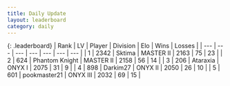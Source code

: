 ```yaml
---
title: Daily Update
layout: leaderboard
category: daily
---
```


{: .leaderboard}
| Rank | LV | Player | Division | Elo | Wins | Losses |
| --- | --- | --- | --- | --- | --- | --- |
| <span data-change="0">1</span> | 2342 | <span title="ID: 353063">Sktima</span> | MASTER II | <span data-change="-6">2163</span> | <span data-change="20">75</span> | <span data-change="9">23</span> |
| <span data-change="0">2</span> | 624 | <span title="ID: 742939">Phantom Knight</span> | MASTER II | <span data-change="-2">2158</span> | <span data-change="4">56</span> | <span data-change="2">14</span> |
| <span data-change="0">3</span> | 206 | <span title="ID: 745153">Ataraxia</span> | ONYX I | <span data-change="25">2075</span> | <span data-change="8">31</span> | <span data-change="3">9</span> |
| <span data-change="0">4</span> | 898 | <span title="ID: 694036">Darkim27</span> | ONYX II | <span data-change="13">2050</span> | <span data-change="2">26</span> | <span data-change="1">10</span> |
| <span data-change="7">5</span> | 601 | <span title="ID: 652474">pookmaster21</span> | ONYX III | <span data-change="78">2032</span> | <span data-change="17">69</span> | <span data-change="4">15</span> |